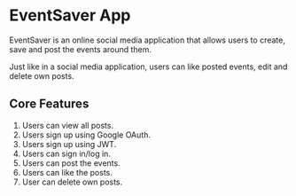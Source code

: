 
# EventSaver App
EventSaver is an online social media application that allows users to create, save and post the events around them.

Just like in a social media application, users can like posted events, edit and delete own posts.

## Core Features

1. Users can view all posts.
2.  Users sign up using Google OAuth.
3. Users sign up using JWT.
4. Users can sign in/log in.
5. Users can post the events.
6. Users can like the posts.
7. User can delete own posts.
